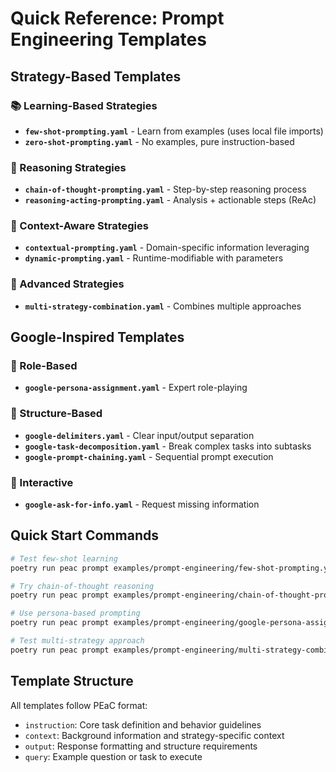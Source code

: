 # Quick Reference: Prompt Engineering Templates

## Strategy-Based Templates

### 📚 Learning-Based Strategies
- **`few-shot-prompting.yaml`** - Learn from examples (uses local file imports)
- **`zero-shot-prompting.yaml`** - No examples, pure instruction-based

### 🧠 Reasoning Strategies  
- **`chain-of-thought-prompting.yaml`** - Step-by-step reasoning process
- **`reasoning-acting-prompting.yaml`** - Analysis + actionable steps (ReAc)

### 🎯 Context-Aware Strategies
- **`contextual-prompting.yaml`** - Domain-specific information leveraging
- **`dynamic-prompting.yaml`** - Runtime-modifiable with parameters

### 🔗 Advanced Strategies
- **`multi-strategy-combination.yaml`** - Combines multiple approaches

## Google-Inspired Templates

### 👤 Role-Based
- **`google-persona-assignment.yaml`** - Expert role-playing

### 📝 Structure-Based
- **`google-delimiters.yaml`** - Clear input/output separation
- **`google-task-decomposition.yaml`** - Break complex tasks into subtasks
- **`google-prompt-chaining.yaml`** - Sequential prompt execution

### 🤝 Interactive
- **`google-ask-for-info.yaml`** - Request missing information

## Quick Start Commands

```bash
# Test few-shot learning
poetry run peac prompt examples/prompt-engineering/few-shot-prompting.yaml

# Try chain-of-thought reasoning  
poetry run peac prompt examples/prompt-engineering/chain-of-thought-prompting.yaml

# Use persona-based prompting
poetry run peac prompt examples/prompt-engineering/google-persona-assignment.yaml

# Test multi-strategy approach
poetry run peac prompt examples/prompt-engineering/multi-strategy-combination.yaml
```

## Template Structure
All templates follow PEaC format:
- `instruction`: Core task definition and behavior guidelines
- `context`: Background information and strategy-specific context
- `output`: Response formatting and structure requirements  
- `query`: Example question or task to execute